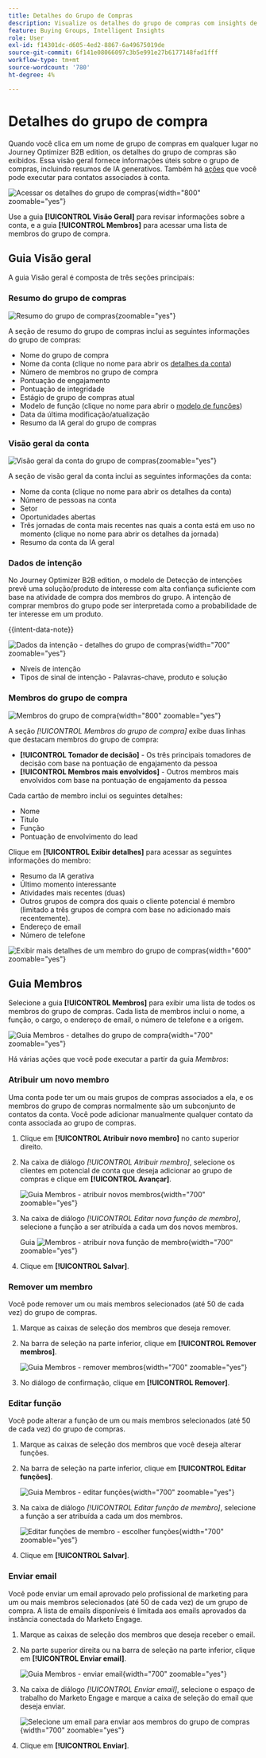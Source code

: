 ```yaml
---
title: Detalhes do Grupo de Compras
description: Visualize os detalhes do grupo de compras com insights de IA, gerencie membros e rastreie as pontuações de engajamento no Journey Optimizer B2B edition.
feature: Buying Groups, Intelligent Insights
role: User
exl-id: f14301dc-d605-4ed2-8867-6a49675019de
source-git-commit: 6f141e08066097c3b5e991e27b6177148fad1fff
workflow-type: tm+mt
source-wordcount: '780'
ht-degree: 4%

---
```


# Detalhes do grupo de compra

Quando você clica em um nome de grupo de compras em qualquer lugar no Journey Optimizer B2B edition, os detalhes do grupo de compras são exibidos. Essa visão geral fornece informações úteis sobre o grupo de compras, incluindo resumos de IA generativos. Também há [ações](#buying-group-actions) que você pode executar para contatos associados à conta.

![Acessar os detalhes do grupo de compras](./assets/buying-group-details.png){width="800" zoomable="yes"}

Use a guia **[!UICONTROL Visão Geral]** para revisar informações sobre a conta, e a guia **[!UICONTROL Membros]** para acessar uma lista de membros do grupo de compra.

## Guia Visão geral

A guia Visão geral é composta de três seções principais:

### Resumo do grupo de compras

![Resumo do grupo de compras](./assets/details-page-buying-group-overview.png){zoomable="yes"}

A seção de resumo do grupo de compras inclui as seguintes informações do grupo de compras:

* Nome do grupo de compra
* Nome da conta (clique no nome para abrir os [detalhes da conta](../accounts/account-details.md))
* Número de membros no grupo de compra
* Pontuação de engajamento
* Pontuação de integridade
* Estágio de grupo de compras atual
* Modelo de função (clique no nome para abrir o [modelo de funções](buying-groups-role-templates.md#access-and-browse-role-templates))
* Data da última modificação/atualização
* Resumo da IA geral do grupo de compras

### Visão geral da conta

![Visão geral da conta do grupo de compras](./assets/details-page-buying-group-account-overview.png){zoomable="yes"}

A seção de visão geral da conta inclui as seguintes informações da conta:

* Nome da conta (clique no nome para abrir os detalhes da conta)
* Número de pessoas na conta
* Setor
* Oportunidades abertas
* Três jornadas de conta mais recentes nas quais a conta está em uso no momento (clique no nome para abrir os detalhes da jornada)
* Resumo da conta da IA geral

### Dados de intenção

No Journey Optimizer B2B edition, o modelo de Detecção de intenções prevê uma solução/produto de interesse com alta confiança suficiente com base na atividade de compra dos membros do grupo. A intenção de comprar membros do grupo pode ser interpretada como a probabilidade de ter interesse em um produto.

{{intent-data-note}}

![Dados da intenção - detalhes do grupo de compras](../accounts/assets/intent-data-panel.png){width="700" zoomable="yes"}

* Níveis de intenção
* Tipos de sinal de intenção - Palavras-chave, produto e solução

### Membros do grupo de compra

![Membros do grupo de compra](./assets/details-page-buying-group-members.png){width="800" zoomable="yes"}

A seção _[!UICONTROL Membros do grupo de compra]_ exibe duas linhas que destacam membros do grupo de compra:

* **[!UICONTROL Tomador de decisão]** - Os três principais tomadores de decisão com base na pontuação de engajamento da pessoa
* **[!UICONTROL Membros mais envolvidos]** - Outros membros mais envolvidos com base na pontuação de engajamento da pessoa

Cada cartão de membro inclui os seguintes detalhes:

* Nome
* Título
* Função
* Pontuação de envolvimento do lead

Clique em **[!UICONTROL Exibir detalhes]** para acessar as seguintes informações do membro:

* Resumo da IA gerativa
* Último momento interessante
* Atividades mais recentes (duas)
* Outros grupos de compra dos quais o cliente potencial é membro (limitado a três grupos de compra com base no adicionado mais recentemente).
* Endereço de email
* Número de telefone

![Exibir mais detalhes de um membro do grupo de compras](./assets/details-page-buying-group-members-view-details.png){width="600" zoomable="yes"}

## Guia Membros

Selecione a guia **[!UICONTROL Membros]** para exibir uma lista de todos os membros do grupo de compras. Cada lista de membros inclui o nome, a função, o cargo, o endereço de email, o número de telefone e a origem.

![Guia Membros - detalhes do grupo de compra](./assets/buying-group-details-members-tab.png){width="700" zoomable="yes"}

Há várias ações que você pode executar a partir da guia _Membros_:

### Atribuir um novo membro

Uma conta pode ter um ou mais grupos de compras associados a ela, e os membros do grupo de compras normalmente são um subconjunto de contatos da conta. Você pode adicionar manualmente qualquer contato da conta associada ao grupo de compras.

1. Clique em **[!UICONTROL Atribuir novo membro]** no canto superior direito.

1. Na caixa de diálogo _[!UICONTROL Atribuir membro]_, selecione os clientes em potencial de conta que deseja adicionar ao grupo de compras e clique em **[!UICONTROL Avançar]**.

   ![Guia Membros - atribuir novos membros](./assets/buying-group-details-assign-member.png){width="700" zoomable="yes"}

1. Na caixa de diálogo _[!UICONTROL Editar nova função de membro]_, selecione a função a ser atribuída a cada um dos novos membros.

   Guia ![Membros - atribuir nova função de membro](./assets/buying-group-details-assign-member-edit-role.png){width="700" zoomable="yes"}

1. Clique em **[!UICONTROL Salvar]**.

### Remover um membro

Você pode remover um ou mais membros selecionados (até 50 de cada vez) do grupo de compras.

1. Marque as caixas de seleção dos membros que deseja remover.

1. Na barra de seleção na parte inferior, clique em **[!UICONTROL Remover membros]**.

   ![Guia Membros - remover membros](./assets/buying-group-details-remove-selected.png){width="700" zoomable="yes"}

1. No diálogo de confirmação, clique em **[!UICONTROL Remover]**.

### Editar função

Você pode alterar a função de um ou mais membros selecionados (até 50 de cada vez) do grupo de compras.

1. Marque as caixas de seleção dos membros que você deseja alterar funções.

1. Na barra de seleção na parte inferior, clique em **[!UICONTROL Editar funções]**.

   ![Guia Membros - editar funções](./assets/buying-group-details-edit-roles.png){width="700" zoomable="yes"}

1. Na caixa de diálogo _[!UICONTROL Editar função de membro]_, selecione a função a ser atribuída a cada um dos membros.

   ![Editar funções de membro - escolher funções](./assets/buying-group-details-edit-roles-choose-roles.png){width="700" zoomable="yes"}

1. Clique em **[!UICONTROL Salvar]**.

### Enviar email

Você pode enviar um email aprovado pelo profissional de marketing para um ou mais membros selecionados (até 50 de cada vez) de um grupo de compra. A lista de emails disponíveis é limitada aos emails aprovados da instância conectada do Marketo Engage.

1. Marque as caixas de seleção dos membros que deseja receber o email.

1. Na parte superior direita ou na barra de seleção na parte inferior, clique em **[!UICONTROL Enviar email]**.

   ![Guia Membros - enviar email](./assets/buying-group-details-send-email.png){width="700" zoomable="yes"}

1. Na caixa de diálogo _[!UICONTROL Enviar email]_, selecione o espaço de trabalho do Marketo Engage e marque a caixa de seleção do email que deseja enviar.

   ![Selecione um email para enviar aos membros do grupo de compras](../accounts/assets/account-details-send-email-dialog.png){width="700" zoomable="yes"}

1. Clique em **[!UICONTROL Enviar]**.
